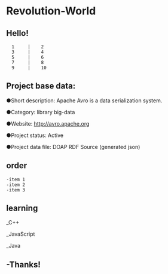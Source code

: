 # Revolution-World

## Hello!
      1     |    2
      3     |    4
      5     |    6
      7     |    8
      9     |    10

## Project base data:


●Short description: Apache Avro is a data serialization system.

●Category: library   big-data  

●Website: http://avro.apache.org

●Project status: Active

●Project data file: DOAP RDF Source (generated json)

## order

```
-item 1
-item 2
-item 3
```


## learning

_C++

_JavaScript

_Java

## -Thanks!
